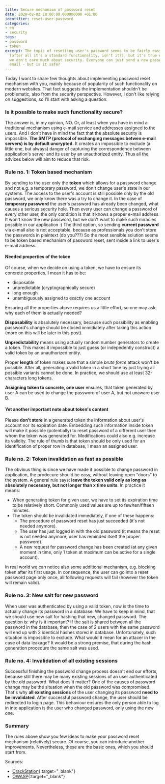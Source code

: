 ```yaml
---
title: Secure mechanism of password reset
date: 2020-02-02 18:00:00.000000000 +01:00
identifier: reset-user-password
categories:
- en
- security
tags:
- password
- token
excerpt: The topic of resetting user's password seems to be fairly easy
  (after all it's a standard functionality, isn't it?), but it's true only until
  we don't care much about security. Everyone can just send a new password through
  email - but is it safe?
---
```

Today I want to share few thoughts about implementing password reset mechanism
with you, mainly because of popularity of such functionality on modern websites.
That fact suggests the implementation shouldn't be problematic, also from the
security perspective. However, I don't like relying on suggestions, so I'll start
with asking a question:

### Is it possible to make such functionality secure?

The answer is, in my opinion, NO. Or, at least when you have in mind a traditional
mechanism using e-mail service and addresses assigned to the users. And I don't
have in mind the fact that the absolute security is impossible. **The SMTP
(protocol of exchanging messages betwen e-mail servers) is by default uncrypted.**
It creates an impossible to exclude (a little one, but always) danger of capturing
the correspondence between application's server and its user by an unauthorized
entity. Thus all the advices below will aim to reduce that risk.

### Rule no. 1: Token based mechanism

By sending to the user only the **token** which allows for a password change and
not e.g. a temporary password, we don't change user's state in our systems. The
access to the user's account is still possible only by the old password, we only
know there was a try to change it. In the case of **temporary password** the user's
password has already been changed, what causes a serious security hole. Then every
user can change a password of every other user, the only condition is that it
knows a proper e-mail address. It won't know the new password, but we don't want to
make such miracles possible in our application :) The third option, so sending
**current password** via e-mail also is not acceptable, because as professionals
you don't store the passwords in plaintext (do you???) So the most sensible
solution seems to be token based mechanism of password reset, sent inside a link
to user's e-mail address.

#### Needed properties of the token

Of course, when we decide on using a token, we have to ensure its concrete properties,
I mean it has to be:

* disposable
* unpredictable (cryptographically secure)
* long enough
* unambiguously assigned to exactly one account

Ensuring all the properties above requires us a little effort, so one may ask:
why each of them is actually needed?

**Disposability** is absolutely necessary, because such possibility as enabling
password's change should be closed immidiately after taking this action (more
on this will be later in this post).

**Unpredictability** means using actually random number generators to create a token.
This makes it impossible to just guess (or indepedently construct) a valid token
by an unauthorized entity.

Proper **length** of token makes sure that a simple *brute force* attack won't
be possible. After all, generating a valid token in a short time by just trying all
possible variants cannot be done. In practice, we should use at least 32-characters
long tokens.

**Assigning token to concrete, one user** ensures, that token generated by user A
can be used to change the password of user A, but not unaware user B.

#### Yet another important note about token's content

Please **don't store** in a generated token the information about user's account
nor its expiration date. Embedding such information inside token will make it
possible (potentially) to reset password of a different user then whom the token
was generated for. Modifications could also e.g. increase its validity. The rule
of thumb is that token should be only used for an identification of proper row
in database, I mean an assigned user.

### Rule no. 2: Token invalidation as fast as possible

The obvious thing is since we have made it possible to change password in application,
the prodecure should be easy, without leaving open "doors" to the system. A general
rule says: **leave the token valid only as long as absolutely necessary, but not
longer than x time units**. In practice it means:

* When generating token for given user, we have to set its expiration time to be
relatively short. Commonly used values are up to few/ten/fifteen minutes.
* The token should be invalidated immediately, if one of these happens:
  * The procedure of password reset has just succeeded (it's not needed anymore).
  * The user has just logged in with the old password (it means the reset is not
  needed anymore, user has reminded itself the proper password).
  * A new request for password change has been created (at any given moment in time,
  only 1 token at maximum can be active for a single account).

In real world we can notice also some additional mechanism, e.g. blocking token after
its first usage. In consequence, the user can go into a reset password page only
once, all following requests will fail (however the token will remain valid).

### Rule no. 3: New salt for new password

When user was authenticated by using a valid token, now is the time to actually
change its password in a database. We have to keep in mind, that we should use new
salt for hashing that new, changed password. The question is: why is it important?
If the salt is shared between all the password in the database, then the case of
2 users with the same password will end up with 2 identical hashes stored in
database. Unfortunately, such situation is impossible to exclude. What would it
mean for an attacer in the case of data leakage? It would be a strong premise,
that during the hash generation procedure the same salt was used.

### Rule no. 4: Invalidation of all existing sessions

Successful finishing the password change process doesn't end our efforts, because
still there may be many existing sessions of an user authenticated by the old
password. What does it matter? One of the causes of password change may be the
situation when the old password was compromised. That's why **all existing
sessions** of the user changing its password **need to be invalidated**. After
successful password change, the user should be redirected to login page. This
behaviour ensures the only person able to log in into application is the user
who changed password, only using the new one.

### Summary

The rules above show you few ideas to make your password reset mechanism
(relatively) secure. Of course, you can introduce another improvements.
Nevertheless, these are the basic ones, which you should start from.

Sources:

* [CrackStation](https://crackstation.net/hashing-security.htm){:target="_blank"}
* [OWASP](https://cheatsheetseries.owasp.org/cheatsheets/Session_Management_Cheat_Sheet.html){:target="_blank"}
